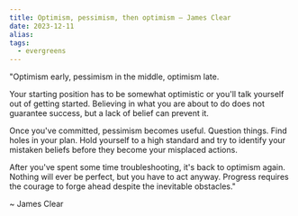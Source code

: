 ```yaml
---
title: Optimism, pessimism, then optimism – James Clear
date: 2023-12-11
alias: 
tags:
  - evergreens
---
```

"Optimism early, pessimism in the middle, optimism late. 

Your starting position has to be somewhat optimistic or you'll talk yourself out of getting started. Believing in what you are about to do does not guarantee success, but a lack of belief can prevent it. 

Once you've committed, pessimism becomes useful. Question things. Find holes in your plan. Hold yourself to a high standard and try to identify your mistaken beliefs before they become your misplaced actions. 

After you've spent some time troubleshooting, it's back to optimism again. Nothing will ever be perfect, but you have to act anyway. Progress requires the courage to forge ahead despite the inevitable obstacles."

~ James Clear
